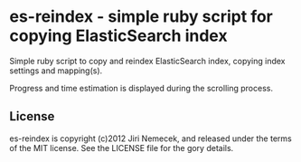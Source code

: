 # es-reindex - simple ruby script for copying ElasticSearch index

Simple ruby script to copy and reindex ElasticSearch index,
copying index settings and mapping(s).

Progress and time estimation is displayed during the scrolling process.

## License

es-reindex is copyright (c)2012 Jiri Nemecek, and released under the terms
of the MIT license. See the LICENSE file for the gory details.

